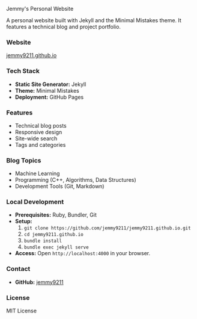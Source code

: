 Jemmy's Personal Website

A personal website built with Jekyll and the Minimal Mistakes theme. It features a technical blog and project portfolio.

### Website
[jemmy9211.github.io](https://jemmy9211.github.io)

### Tech Stack
* **Static Site Generator:** Jekyll
* **Theme:** Minimal Mistakes
* **Deployment:** GitHub Pages

### Features
* Technical blog posts
* Responsive design
* Site-wide search
* Tags and categories

### Blog Topics
* Machine Learning
* Programming (C++, Algorithms, Data Structures)
* Development Tools (Git, Markdown)

### Local Development
* **Prerequisites:** Ruby, Bundler, Git
* **Setup:**
    1.  `git clone https://github.com/jemmy9211/jemmy9211.github.io.git`
    2.  `cd jemmy9211.github.io`
    3.  `bundle install`
    4.  `bundle exec jekyll serve`
* **Access:** Open `http://localhost:4000` in your browser.

### Contact
* **GitHub:** [jemmy9211](https://github.com/jemmy9211)

### License
MIT License
